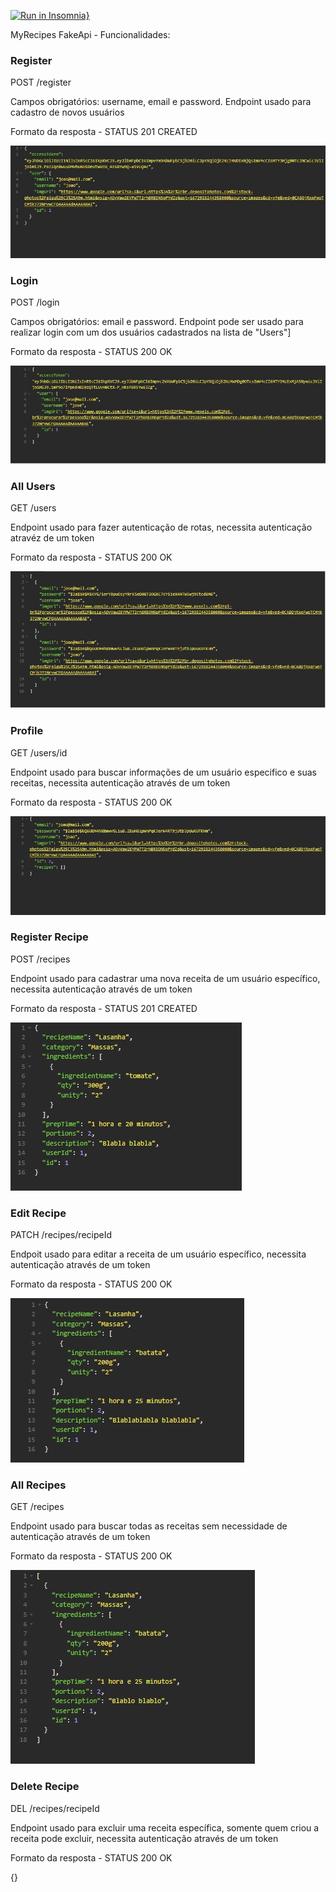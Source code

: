 [![Run in Insomnia}](https://insomnia.rest/images/run.svg)](https://insomnia.rest/run/?label=fakeApi-grupo4&uri=https%3A%2F%2Fgithub.com%2Fturma4-projeto-front-end-m3%2Ffake-api-grupo-4%2Fblob%2Fmain%2FfakeApi-grupo4.json)

MyRecipes FakeApi - Funcionalidades:

### Register

POST /register

Campos obrigatórios: username, email e password.
Endpoint usado para cadastro de novos usuários

Formato da resposta - STATUS 201 CREATED

![alt text](./img/respRegUser.jpg)

### Login

POST /login

Campos obrigatórios: email e password.
Endpoint pode ser usado para realizar login com um dos usuários cadastrados na lista de "Users"]

Formato da resposta - STATUS 200 OK

![alt text](./img/respLogUser.jpg)

### All Users

GET /users

Endpoint usado para fazer autenticação de rotas, necessita autenticação atravéz de um token

Formato da resposta - STATUS 200 OK

![alt text](./img/respGetAllUsers.jpg)

### Profile

GET /users/id

Endpoint usado para buscar informações de um usuário especifico e suas receitas, necessita autenticação através de um token

Formato da resposta - STATUS 200 OK

![alt text](./img/respGetSpecUser.jpg)

### Register Recipe

POST /recipes

Endpoint usado para cadastrar uma nova receita de um usuário específico, necessita autenticação através de um token

Formato da resposta - STATUS 201 CREATED

![alt text](./img/respRegistRecipe.jpg)

### Edit Recipe

PATCH /recipes/recipeId

Endpoit usado para editar a receita de um usuário específico, necessita autenticação através de um token

Formato da resposta - STATUS 200 OK

![alt text](./img/respEditRecipe.jpg)

### All Recipes

GET /recipes

Endpoint usado para buscar todas as receitas sem necessidade de autenticação através de um token

Formato da resposta - STATUS 200 OK

![alt text](./img/respGARecipes.jpg)

### Delete Recipe

DEL /recipes/recipeId

Endpoint usado para excluir uma receita específica, somente quem criou a receita pode excluir, necessita autenticação através de um token

Formato da resposta - STATUS 200 OK

{}
